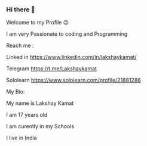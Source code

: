 ### Hi there 👋

Welcome to my Profile 😉

I am very Passionate to coding and Programming



Reach me :

Linked in https://www.linkedin.com/in/lakshaykamat/

Telegram https://t.me/Lakshaykamat

Sololearn https://www.sololearn.com/profile/21881286

My Bio:

My name is Lakshay Kamat

I am 17 years old

I am curently in my Schools

I live in India

